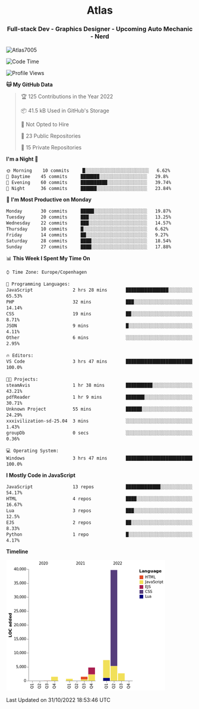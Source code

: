 <h1 align="center">Atlas</h1>
<h3 align="center">Full-stack Dev - Graphics Designer - Upcoming Auto Mechanic - Nerd</h3>

<p><img align="center" src="https://github-readme-stats.vercel.app/api/top-langs?username=Atlas7005&show_icons=true&locale=en&layout=compact" alt="Atlas7005" /></p>

<!--START_SECTION:waka-->
![Code Time](http://img.shields.io/badge/Code%20Time-717%20hrs-blue)

![Profile Views](http://img.shields.io/badge/Profile%20Views-0-blue)

**🐱 My GitHub Data** 

> 🏆 125 Contributions in the Year 2022
 > 
> 📦 41.5 kB Used in GitHub's Storage 
 > 
> 🚫 Not Opted to Hire
 > 
> 📜 23 Public Repositories 
 > 
> 🔑 15 Private Repositories  
 > 
**I'm a Night 🦉** 

```text
🌞 Morning    10 commits     █░░░░░░░░░░░░░░░░░░░░░░░░   6.62% 
🌆 Daytime    45 commits     ███████░░░░░░░░░░░░░░░░░░   29.8% 
🌃 Evening    60 commits     ██████████░░░░░░░░░░░░░░░   39.74% 
🌙 Night      36 commits     ██████░░░░░░░░░░░░░░░░░░░   23.84%

```
📅 **I'm Most Productive on Monday** 

```text
Monday       30 commits     █████░░░░░░░░░░░░░░░░░░░░   19.87% 
Tuesday      20 commits     ███░░░░░░░░░░░░░░░░░░░░░░   13.25% 
Wednesday    22 commits     ███░░░░░░░░░░░░░░░░░░░░░░   14.57% 
Thursday     10 commits     █░░░░░░░░░░░░░░░░░░░░░░░░   6.62% 
Friday       14 commits     ██░░░░░░░░░░░░░░░░░░░░░░░   9.27% 
Saturday     28 commits     ████░░░░░░░░░░░░░░░░░░░░░   18.54% 
Sunday       27 commits     ████░░░░░░░░░░░░░░░░░░░░░   17.88%

```


📊 **This Week I Spent My Time On** 

```text
⌚︎ Time Zone: Europe/Copenhagen

💬 Programming Languages: 
JavaScript               2 hrs 28 mins       ████████████████░░░░░░░░░   65.53% 
PHP                      32 mins             ███░░░░░░░░░░░░░░░░░░░░░░   14.14% 
CSS                      19 mins             ██░░░░░░░░░░░░░░░░░░░░░░░   8.71% 
JSON                     9 mins              █░░░░░░░░░░░░░░░░░░░░░░░░   4.11% 
Other                    6 mins              ░░░░░░░░░░░░░░░░░░░░░░░░░   2.95%

🔥 Editors: 
VS Code                  3 hrs 47 mins       █████████████████████████   100.0%

🐱‍💻 Projects: 
steamAvis                1 hr 38 mins        ██████████░░░░░░░░░░░░░░░   43.21% 
pdfReader                1 hr 9 mins         ███████░░░░░░░░░░░░░░░░░░   30.71% 
Unknown Project          55 mins             ██████░░░░░░░░░░░░░░░░░░░   24.29% 
xxxivilization-sd-25.04  3 mins              ░░░░░░░░░░░░░░░░░░░░░░░░░   1.43% 
groupDb                  0 secs              ░░░░░░░░░░░░░░░░░░░░░░░░░   0.36%

💻 Operating System: 
Windows                  3 hrs 47 mins       █████████████████████████   100.0%

```

**I Mostly Code in JavaScript** 

```text
JavaScript               13 repos            █████████████░░░░░░░░░░░░   54.17% 
HTML                     4 repos             ████░░░░░░░░░░░░░░░░░░░░░   16.67% 
Lua                      3 repos             ███░░░░░░░░░░░░░░░░░░░░░░   12.5% 
EJS                      2 repos             ██░░░░░░░░░░░░░░░░░░░░░░░   8.33% 
Python                   1 repo              █░░░░░░░░░░░░░░░░░░░░░░░░   4.17%

```


**Timeline**

![Chart not found](https://raw.githubusercontent.com/Atlas7005/Atlas7005/master/charts/bar_graph.png) 


 Last Updated on 31/10/2022 18:53:46 UTC
<!--END_SECTION:waka-->
